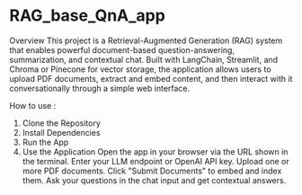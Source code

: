 # RAG_base_QnA_app

Overview
This project is a Retrieval-Augmented Generation (RAG) system that enables powerful document-based question-answering, summarization, and contextual chat. Built with LangChain, Streamlit, and Chroma or Pinecone for vector storage, the application allows users to upload PDF documents, extract and embed content, and then interact with it conversationally through a simple web interface.

How to use :
1. Clone the Repository
2. Install Dependencies
3. Run the App
4. Use the Application
   Open the app in your browser via the URL shown in the terminal.
   Enter your LLM endpoint or OpenAI API key.
   Upload one or more PDF documents.
   Click "Submit Documents" to embed and index them.
   Ask your questions in the chat input and get contextual answers.

